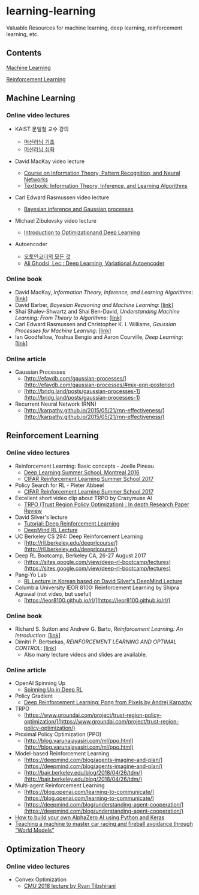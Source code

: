 # learning-learning
Valuable Resources for machine learning, deep learning, reinforcement learning, etc.

## Contents
[Machine Learning](#machine-learning)

[Reinforcement Learning](#reinforcement-learning)

## Machine Learning

### Online video lectures

* KAIST 문일철 교수 강의
  + [머신러닝 기초](https://www.youtube.com/watch?v=t6S7ekXz3aY&list=PLbhbGI_ppZISMV4tAWHlytBqNq1-lb8bz)
  + [머신러닝 심화](https://www.youtube.com/watch?v=4w1lidx6mV4&list=PLbhbGI_ppZIRPeAjprW9u9A46IJlGFdLn)

* David MacKay video lecture
  + [Course on Information Theory, Pattern Recognition, and Neural Networks](http://videolectures.net/course_information_theory_pattern_recognition/)
  + [Textbook: Information Theory, Inference, and Learning Algorithms](http://www.inference.org.uk/itila/)

* Carl Edward Rasmussen video lecture
  + [Bayesian inference and Gaussian processes](http://videolectures.net/mlss07_rasmussen_bigp/?q=bayesian)
  
* Michael Zibulevsky video lecture
  + [Introduction to Optimizationand Deep Learning](https://sites.google.com/site/michaelzibulevsky/optimization-course/)
  
* Autoencoder
  + [오토인코더의 모든 것](https://d2.naver.com/news/0956269)
  + [Ali Ghodsi, Lec : Deep Learning, Variational Autoencoder](https://www.youtube.com/watch?v=uaaqyVS9-rM&index=12&t=11s&list=WL)

### Online book
* David MacKay, *Information Theory, Inference, and Learning Algorithms*: [[link]](http://www.inference.org.uk/itila/)
* David Barber, *Bayesian Reasoning and Machine Learning*: [[link]](http://www.cs.ucl.ac.uk/staff/d.barber/brml/)
* Shai Shalev-Shwartz and Shai Ben-David, *Understanding Machine Learning: From Theory to Algorithms*: [[link]](http://www.cs.huji.ac.il/~shais/UnderstandingMachineLearning/)
* Carl Edward Rasmussen and Christopher K. I. Williams, *Gaussian Processes for Machine Learning*: [[link]](http://www.gaussianprocess.org/gpml/)
* Ian Goodfellow, Yoshua Bengio and Aaron Courville, *Deep Learning*: [[link]](http://www.deeplearningbook.org/)

### Online article
* Gaussian Processes
  + [http://efavdb.com/gaussian-processes/](http://efavdb.com/gaussian-processes/#mjx-eqn-posterior)
  + [http://bridg.land/posts/gaussian-processes-1](http://bridg.land/posts/gaussian-processes-1)
* Recurrent Neural Network (RNN)
  + [http://karpathy.github.io/2015/05/21/rnn-effectiveness/](http://karpathy.github.io/2015/05/21/rnn-effectiveness/)
  
## Reinforcement Learning

### Online video lectures
* Reinforcement Learning: Basic concepts - Joelle Pineau
  + [Deep Learning Summer School, Montreal 2016](http://videolectures.net/deeplearning2016_pineau_reinforcement_learning/?q=reinforcement%20learning)
  + [CIFAR Reinforcement Learning Summer School 2017](http://videolectures.net/deeplearning2017_pineau_reinforcement_learning/?q=reinforcement%20learning)
* Policy Search for RL - Pieter Abbeel
  + [CIFAR Reinforcement Learning Summer School 2017](http://videolectures.net/deeplearning2017_abbeel_policy_search/)
* Excellent short video clip about TRPO by Crazymuse AI
  + [TRPO (Trust Region Policy Optimization) : In depth Research Paper Review](https://www.youtube.com/watch?v=CKaN5PgkSBc)
* David Silver's lecture
  + [Tutorial: Deep Reinforcement Learning](http://videolectures.net/rldm2015_silver_reinforcement_learning/?q=reinforcement%20learning)
  + [DeepMind RL Lecture](https://www.youtube.com/watch?v=2pWv7GOvuf0&list=PLqYmG7hTraZDM-OYHWgPebj2MfCFzFObQ)
* UC Berkeley CS 294: Deep Reinforcement Learning
  + [http://rll.berkeley.edu/deeprlcourse/](http://rll.berkeley.edu/deeprlcourse/)
* Deep RL Bootcamp, Berkeley CA, 26-27 August 2017
  + [https://sites.google.com/view/deep-rl-bootcamp/lectures](https://sites.google.com/view/deep-rl-bootcamp/lectures)
* Pang-Yo Lab
  + [RL Lecture in Korean based on David Silver's DeepMind Lecture](https://www.youtube.com/channel/UCwkGvF7xKz2E0Lv-fZ9wv2g/featured) 
* Columbia University IEOR 8100: Reinforcement Learning by Shipra Agrawal (not video, but useful)
  + [https://ieor8100.github.io/rl/](https://ieor8100.github.io/rl/)

### Online book
* Richard S. Sutton and Andrew G. Barto, *Reinforcement Learning: An Introduction*: [[link]](http://incompleteideas.net/book/the-book-2nd.html)
* Dimitri P. Bertsekas, *REINFORCEMENT LEARNING AND OPTIMAL CONTROL*: [[link]](http://web.mit.edu/dimitrib/www/RLbook.html)
  + Also many lecture videos and slides are available.

### Online article
* OpenAI Spinning Up
  + [Spinning Up in Deep RL](https://spinningup.openai.com/en/latest/)
* Policy Gradient
  + [Deep Reinforcement Learning: Pong from Pixels by Andrej Karpathy](http://karpathy.github.io/2016/05/31/rl/)
* TRPO
  + [https://www.groundai.com/project/trust-region-policy-optimization/](https://www.groundai.com/project/trust-region-policy-optimization/)
* Proximal Policy Optimization (PPO)
  + [http://blog.varunajayasiri.com/ml/ppo.html](http://blog.varunajayasiri.com/ml/ppo.html)
* Model-based Reinforcement Learning
  + [https://deepmind.com/blog/agents-imagine-and-plan/](https://deepmind.com/blog/agents-imagine-and-plan/)
  + [http://bair.berkeley.edu/blog/2018/04/26/tdm/](http://bair.berkeley.edu/blog/2018/04/26/tdm/)
* Multi-agent Reinforcement Learning
  + [https://blog.openai.com/learning-to-communicate/](https://blog.openai.com/learning-to-communicate/)
  + [https://deepmind.com/blog/understanding-agent-cooperation/](https://deepmind.com/blog/understanding-agent-cooperation/)
* [How to build your own AlphaZero AI using Python and Keras](https://medium.com/applied-data-science/how-to-build-your-own-alphazero-ai-using-python-and-keras-7f664945c188)
* [Teaching a machine to master car racing and fireball avoidance through “World Models”](https://medium.com/applied-data-science/how-to-build-your-own-world-model-using-python-and-keras-64fb388ba459)

## Optimization Theory

### Online video lectures
* Convex Optimization
  + [CMU 2018 lecture by Ryan Tibshirani](http://www.stat.cmu.edu/~ryantibs/convexopt/)

